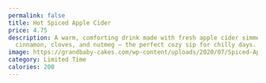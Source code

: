 ```yaml
---
permalink: false
title: Hot Spiced Apple Cider
price: 4.75
description: A warm, comforting drink made with fresh apple cider simmered in
  cinnamon, cloves, and nutmeg — the perfect cozy sip for chilly days.
image: https://grandbaby-cakes.com/wp-content/uploads/2020/07/Spiced-Apple-Cider-2.jpg
category: Limited Time
calories: 200
---
```

